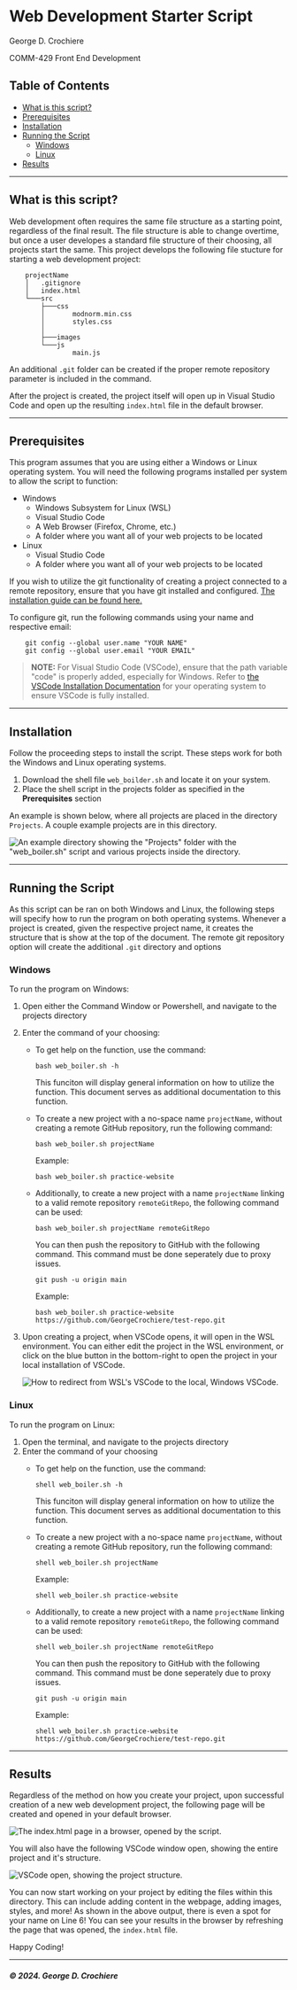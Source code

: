 <link rel="stylesheet" href="https://unpkg.com/bamboo.css/dist/dark.min.css">
<link rel="stylesheet" href="./src/css/styles.css">

# Web Development Starter Script
George D. Crochiere

COMM-429 Front End Development

## Table of Contents
- [What is this script?](#intro)
- [Prerequisites](#prereq)
- [Installation](#install)
- [Running the Script](#run)
    - [Windows](#run-win)
    - [Linux](#run-linux)
- [Results](#results)

---

<a name="intro"></a>

## What is this script?
Web development often requires the same file structure as a starting point, regardless of the final result. The file structure is able to change overtime, but once a user developes a standard file structure of their choosing, all projects start the same. This project develops the following file stucture for starting a web development project:

```
    projectName
    │   .gitignore
    │   index.html
    └───src
        ├───css
        │       modnorm.min.css
        │       styles.css
        │
        ├───images
        └───js
                main.js
```

An additional ```.git``` folder can be created if the proper remote repository parameter is included in the command.

After the project is created, the project itself will open up in Visual Studio Code and open up the resulting ```index.html``` file in the default browser.

---

<a name="prereq"></a>

## Prerequisites
This program assumes that you are using either a Windows or Linux operating system. You will need the following programs installed per system to allow the script to function:

- Windows
    - Windows Subsystem for Linux (WSL)
    - Visual Studio Code
    - A Web Browser (Firefox, Chrome, etc.)
    - A folder where you want all of your web projects to be located
- Linux
    - Visual Studio Code
    - A folder where you want all of your web projects to be located

If you wish to utilize the git functionality of creating a project connected to a remote repository, ensure that you have git installed and configured. [The installation guide can be found here.](https://github.com/git-guides/install-git)

To configure git, run the following commands using your name and respective email:
```
    git config --global user.name "YOUR NAME"
    git config --global user.email "YOUR EMAIL"
```

> **NOTE:** For Visual Studio Code (VSCode), ensure that the path variable "code" is properly added, especially for Windows. Refer to [the VSCode Installation Documentation](https://code.visualstudio.com/docs/setup/setup-overview) for your operating system to ensure VSCode is fully installed.

---

<a name="install"></a>

## Installation
Follow the proceeding steps to install the script. These steps work for both the Windows and Linux operating systems.

1. Download the shell file ```web_boilder.sh``` and locate it on your system.
2. Place the shell script in the projects folder as specified in the **Prerequisites** section

An example is shown below, where all projects are placed in the directory ```Projects```. A couple example projects are in this directory.

![*An example directory showing the "Projects" folder with the "web_boiler.sh" script and various projects inside the directory.*](./src/images/InstallationLocation.png)

---

<a name="run"></a>

## Running the Script
As this script can be ran on both Windows and Linux, the following steps will specify how to run the program on both operating systems.
Whenever a project is created, given the respective project name, it creates the structure that is show at the top of the document. The remote git repository option will create the additional ```.git``` directory and options

<a name="run-win"></a>

### Windows
To run the program on Windows:

1. Open either the Command Window or Powershell, and navigate to the projects directory
2. Enter the command of your choosing:
    - To get help on the function, use the command:

        ```
        bash web_boiler.sh -h
        ```

        This funciton will display general information on how to utilize the function. This document serves as additional documentation to this function.

    - To create a new project with a no-space name ```projectName```, without creating a remote GitHub repository, run the following command:
        
        ```
        bash web_boiler.sh projectName
        ```

        Example:
        
        ```
        bash web_boiler.sh practice-website
        ``` 

    - Additionally, to create a new project with a name ```projectName``` linking to a valid remote repository ```remoteGitRepo```, the following command can be used:
        
        ```
        bash web_boiler.sh projectName remoteGitRepo
        ```

        You can then push the repository to GitHub with the following command. This command must be done seperately due to proxy issues.

        ```
        git push -u origin main
        ```

        Example:

        ```
        bash web_boiler.sh practice-website https://github.com/GeorgeCrochiere/test-repo.git
        ```

3. Upon creating a project, when VSCode opens, it will open in the WSL environment. You can either edit the project in the WSL environment, or click on the blue button in the bottom-right to open the project in your local installation of VSCode.

    ![*How to redirect from WSL's VSCode to the local, Windows VSCode.*](./src/images/ReopenInWindows.png)

<a name="run-linux"></a>

### Linux
To run the program on Linux:

1. Open the terminal, and navigate to the projects directory
2. Enter the command of your choosing
    - To get help on the function, use the command:

        ```
        shell web_boiler.sh -h
        ```

        This funciton will display general information on how to utilize the function. This document serves as additional documentation to this function.

    - To create a new project with a no-space name ```projectName```, without creating a remote GitHub repository, run the following command:

        ```
        shell web_boiler.sh projectName
        ```

        Example:

        ```
        shell web_boiler.sh practice-website
        ```

    - Additionally, to create a new project with a name ```projectName``` linking to a valid remote repository ```remoteGitRepo```, the following command can be used:

        ```
        shell web_boiler.sh projectName remoteGitRepo
        ```

        You can then push the repository to GitHub with the following command. This command must be done seperately due to proxy issues.

        ```
        git push -u origin main
        ```

        Example:

        ```
        shell web_boiler.sh practice-website https://github.com/GeorgeCrochiere/test-repo.git
        ```

---

<a name="results"></a>

## Results
Regardless of the method on how you create your project, upon successful creation of a new web development project, the following page will be created and opened in your default browser.

![*The index.html page in a browser, opened by the script.*](./src/images/ResultPageTest.png)

You will also have the following VSCode window open, showing the entire project and it's structure.

![*VSCode open, showing the project structure.*](./src/images/VSCodeOutput.png)

You can now start working on your project by editing the files within this directory. This can include adding content in the webpage, adding images, styles, and more! As shown in the above output, there is even a spot for your name on Line 6! You can see your results in the browser by refreshing the page that was opened, the ```index.html``` file.

Happy Coding!

---

##### &copy; 2024. George D. Crochiere
